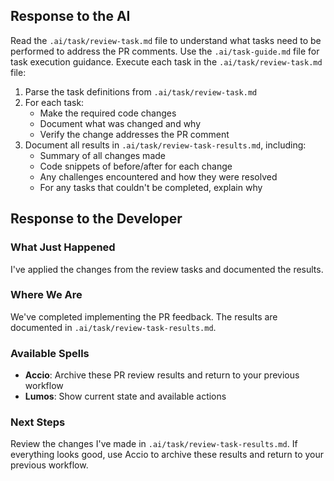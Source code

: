 ## Response to the AI

Read the `.ai/task/review-task.md` file to understand what tasks need to be performed to address the PR comments. Use the `.ai/task-guide.md` file for task execution guidance. Execute each task in the `.ai/task/review-task.md` file:

1. Parse the task definitions from `.ai/task/review-task.md`
2. For each task:
   - Make the required code changes
   - Document what was changed and why
   - Verify the change addresses the PR comment
3. Document all results in `.ai/task/review-task-results.md`, including:
   - Summary of all changes made
   - Code snippets of before/after for each change
   - Any challenges encountered and how they were resolved
   - For any tasks that couldn't be completed, explain why

## Response to the Developer

### What Just Happened
I've applied the changes from the review tasks and documented the results.

### Where We Are
We've completed implementing the PR feedback. The results are documented in `.ai/task/review-task-results.md`.

### Available Spells
- **Accio**: Archive these PR review results and return to your previous workflow
- **Lumos**: Show current state and available actions

### Next Steps
Review the changes I've made in `.ai/task/review-task-results.md`. If everything looks good, use Accio to archive these results and return to your previous workflow.